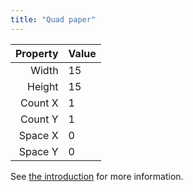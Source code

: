 ```yaml
---
title: "Quad paper"
---
```


| Property | Value |
|---------:|:------|
|    Width | 15    |
|   Height | 15    |
|  Count X | 1     |
|  Count Y | 1     |
|  Space X | 0     |
|  Space Y | 0     |

See [the introduction](intro) for more information.
